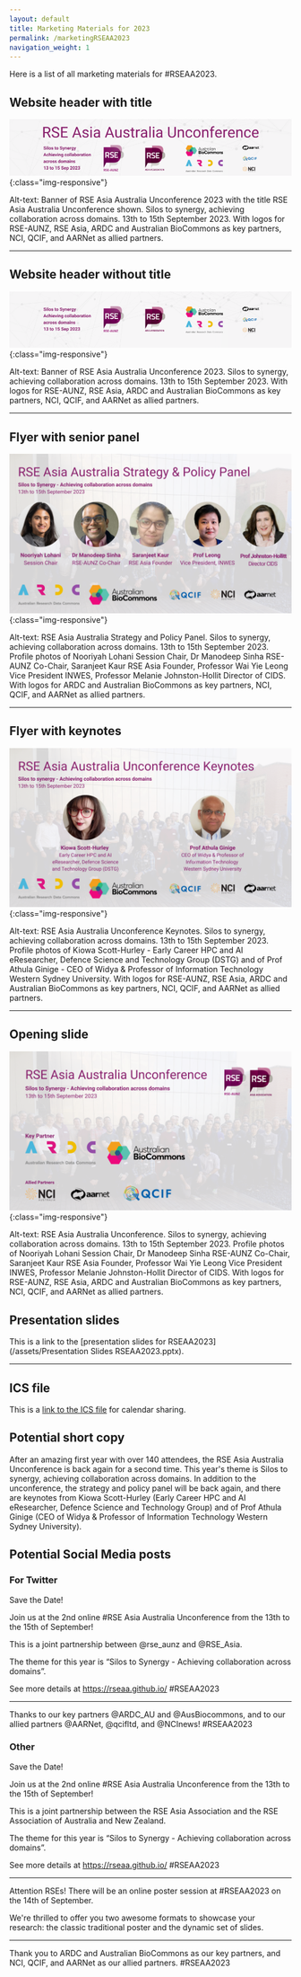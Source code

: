 ```yaml
---
layout: default
title: Marketing Materials for 2023
permalink: /marketingRSEAA2023
navigation_weight: 1
---
```


Here is a list of all marketing materials for #RSEAA2023.

## Website header with title

![Banner of RSE Asia Australia Unconference 2023 with the title RSE Asia Australia Unconference shown. Silos to synergy, achieving collaboration across domains. 13th to 15th September 2023. With logos for RSE-AUNZ, RSE Asia, ARDC and Australian BioCommons as key partners, NCI, QCIF, and AARNet as allied partners.](/assets/website_banner_with_title.png){:class="img-responsive"}


Alt-text: Banner of RSE Asia Australia Unconference 2023 with the title RSE Asia Australia Unconference shown. Silos to synergy, achieving collaboration across domains. 13th to 15th September 2023. With logos for RSE-AUNZ, RSE Asia, ARDC and Australian BioCommons as key partners, NCI, QCIF, and AARNet as allied partners.

---

## Website header without title

![Banner of RSE Asia Australia conference 2023. Silos to synergy, achieving collaboration across domains. 13th to 15th September 2023. With logos for RSE-AUNZ, RSE Asia, ARDC and Australian BioCommons as key partners, NCI, QCIF, and AARNet as allied partners. ](/assets/conference_banner_small_website.png){:class="img-responsive"}


Alt-text: Banner of RSE Asia Australia Unconference 2023. Silos to synergy, achieving collaboration across domains. 13th to 15th September 2023. With logos for RSE-AUNZ, RSE Asia, ARDC and Australian BioCommons as key partners, NCI, QCIF, and AARNet as allied partners.

---

## Flyer with senior panel


![RSE Asia Australia Strategy and Policy Panel. Silos to synergy, achieving collaboration across domains. 13th to 15th September 2023. Profile photos of Nooriyah Lohani Session Chair, Dr Manodeep Sinha RSE-AUNZ Co-Chair, Saranjeet Kaur RSE Asia Founder, Professor Wai Yie Leong Vice President INWES, Professor Melanie Johnston-Hollit Director of CIDS. With logos for RSE-AUNZ, RSE Asia, ARDC and Australian BioCommons as key partners, NCI, QCIF, and AARNet as allied partners. ](/assets/senior_panel_flyer.png){:class="img-responsive"}


Alt-text: RSE Asia Australia Strategy and Policy Panel. Silos to synergy, achieving collaboration across domains. 13th to 15th September 2023. Profile photos of Nooriyah Lohani Session Chair, Dr Manodeep Sinha RSE-AUNZ Co-Chair, Saranjeet Kaur RSE Asia Founder, Professor Wai Yie Leong Vice President INWES, Professor Melanie Johnston-Hollit Director of CIDS. With logos for ARDC and Australian BioCommons as key partners, NCI, QCIF, and AARNet as allied partners.

---

## Flyer with keynotes

![RSE Asia Australia Unconference Keynotes. Silos to synergy, achieving collaboration across domains. 13th to 15th September 2023. Profile photos of Kiowa Scott-Hurley - Early Career HPC and AI eResearcher, Defence Science and Technology Group (DSTG) and of Prof Athula Ginige - CEO of Widya & Professor of Information Technology Western Sydney University. With logos for RSE-AUNZ, RSE Asia, ARDC and Australian BioCommons as key partners, NCI, QCIF, and AARNet as allied partners.  ](/assets/keynote_flyer.png){:class="img-responsive"}

Alt-text: RSE Asia Australia Unconference Keynotes. Silos to synergy, achieving collaboration across domains. 13th to 15th September 2023. Profile photos of Kiowa Scott-Hurley - Early Career HPC and AI eResearcher, Defence Science and Technology Group (DSTG) and of Prof Athula Ginige - CEO of Widya & Professor of Information Technology Western Sydney University. With logos for RSE-AUNZ, RSE Asia, ARDC and Australian BioCommons as key partners, NCI, QCIF, and AARNet as allied partners. 

---

## Opening slide 

![RSE Asia Australia Unconference. Silos to synergy, achieving collaboration across domains. 13th to 15th September 2023. Profile photos of Nooriyah Lohani Session Chair, Dr Manodeep Sinha RSE-AUNZ Co-Chair, Saranjeet Kaur RSE Asia Founder, Professor Wai Yie Leong Vice President INWES, Professor Melanie Johnston-Hollit Director of CIDS. With logos for RSE-AUNZ, RSE Asia, ARDC and Australian BioCommons as key partners, NCI, QCIF, and AARNet as allied partners. ](/assets/opening_slide.png){:class="img-responsive"}




Alt-text: RSE Asia Australia Unconference. Silos to synergy, achieving collaboration across domains. 13th to 15th September 2023. Profile photos of Nooriyah Lohani Session Chair, Dr Manodeep Sinha RSE-AUNZ Co-Chair, Saranjeet Kaur RSE Asia Founder, Professor Wai Yie Leong Vice President INWES, Professor Melanie Johnston-Hollit Director of CIDS. With logos for RSE-AUNZ, RSE Asia, ARDC and Australian BioCommons as key partners, NCI, QCIF, and AARNet as allied partners.

## Presentation slides

This is a link to the [presentation slides for RSEAA2023](/assets/Presentation Slides RSEAA2023.pptx).

---

## ICS file

This is a [link to the ICS file](/assets/RSEAA2023.ics) for calendar sharing.

## Potential short copy

After an amazing first year with over 140 attendees, the RSE Asia Australia Unconference is back again for a second time. This year's theme is Silos to synergy, achieving collaboration across domains. In addition to the unconference, the strategy and policy panel will be back again, and there are keynotes from Kiowa Scott-Hurley (Early Career HPC and AI eResearcher, Defence Science and Technology Group) and of Prof Athula Ginige (CEO of Widya & Professor of Information Technology Western Sydney University). 

## Potential Social Media posts

### For Twitter
Save the Date!

Join us at the 2nd online #RSE Asia Australia Unconference from the 13th to the 15th of September!

This is a joint partnership between @rse_aunz and @RSE_Asia.

The theme for this year is “Silos to Synergy - Achieving collaboration across domains”. 

See more details at https://rseaa.github.io/ #RSEAA2023

---

Thanks to our key partners @ARDC_AU and @AusBiocommons, and to our allied partners @AARNet, @qcifltd, and @NCInews! #RSEAA2023 

### Other 

Save the Date!

Join us at the 2nd online #RSE Asia Australia Unconference from the 13th to the 15th of September!

This is a joint partnership between the RSE Asia Association and the RSE Association of Australia and New Zealand. 

The theme for this year is “Silos to Synergy - Achieving collaboration across domains”. 

See more details at https://rseaa.github.io/ #RSEAA2023

---

Attention RSEs! There will be an online poster session at #RSEAA2023 on the 14th of September.

We're thrilled to offer you two awesome formats to showcase your research: the classic traditional poster and the dynamic set of slides. 

---

Thank you to ARDC and Australian BioCommons as our key partners, and NCI, QCIF, and AARNet as our allied partners. #RSEAA2023 
